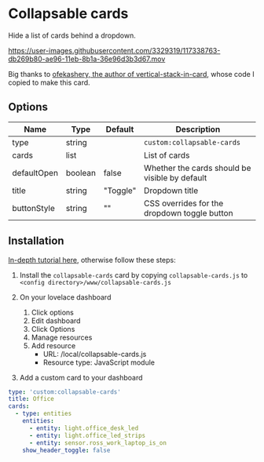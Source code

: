 # Collapsable cards

Hide a list of cards behind a dropdown.

https://user-images.githubusercontent.com/3329319/117338763-db269b80-ae96-11eb-8b1a-36e96d3b3d67.mov

Big thanks to [ofekashery, the author of vertical-stack-in-card](https://github.com/ofekashery/vertical-stack-in-card), whose code I copied to make this card.

## Options

| Name       | Type    | Default      | Description                               |
| ---------- | ------- | ------------ | ----------------------------------------- |
| type       | string  |  | `custom:collapsable-cards`           |
| cards      | list    |  | List of cards                         |
| defaultOpen | boolean | false | Whether the cards should be visible by default|
| title      | string  | "Toggle" | Dropdown title                       |
| buttonStyle| string  | "" | CSS overrides for the dropdown toggle button |

## Installation

[In-depth tutorial here](https://github.com/thomasloven/hass-config/wiki/Lovelace-Plugins), otherwise follow these steps:

1. Install the `collapsable-cards` card by copying `collapsable-cards.js` to `<config directory>/www/collapsable-cards.js`

2. On your lovelace dashboard
    1. Click options
    2. Edit dashboard
    3. Click Options
    4. Manage resources
    5. Add resource
        - URL: /local/collapsable-cards.js
        - Resource type: JavaScript module

3. Add a custom card to your dashboard


```yaml
type: 'custom:collapsable-cards'
title: Office
cards:
  - type: entities
    entities:
      - entity: light.office_desk_led
      - entity: light.office_led_strips
      - entity: sensor.ross_work_laptop_is_on
    show_header_toggle: false
```
